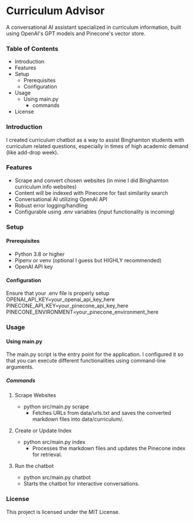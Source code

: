 # Curriculum Advisor

A conversational AI assistant specialized in curriculum information, built using OpenAI's GPT models and Pinecone's vector store.

### Table of Contents

- Introduction
- Features
- Setup
    - Prerequisites
    - Configuration
- Usage
    - Using main.py
        - commands
- License

### Introduction
I created curriculum chatbot as a way to assist Binghamton students with curriculum related questions, especially in times of high academic demand (like add-drop week).

### Features
- Scrape and convert chosen websites (in mine I did Binghamton curriculum info websites)
- Content will be indexed with Pinecone for fast similarity search
- Conversational AI utilizing OpenAI API
- Robust error logging/handling
- Configurable using .env variables (input functionality is incoming)

### Setup
#### Prerequisites
- Python 3.8 or higher
- Pipenv or venv (optional I guess but HIGHLY recommended)
- OpenAI API key 

#### Configuration
Ensure that your .env file is properly setup
OPENAI_API_KEY=your_openai_api_key_here
PINECONE_API_KEY=your_pinecone_api_key_here
PINECONE_ENVIRONMENT=your_pinecone_environment_here

### Usage
#### Using main.py
The main.py script is the entry point for the application. I configured it so that you can execute different functionalities using command-line arguments.

##### Commands
1. Scrape Websites
   - python src/main.py scrape
     - Fetches URLs from data/urls.txt and saves the converted markdown files into data/curriculum/.

2. Create or Update Index
   - python src/main.py index
     - Processes the markdown files and updates the Pinecone index for retrieval.

3. Run the chatbot
   - python src/main.py chatbot
   - Starts the chatbot for interactive conversations.

### License
This project is licensed under the MIT License.
